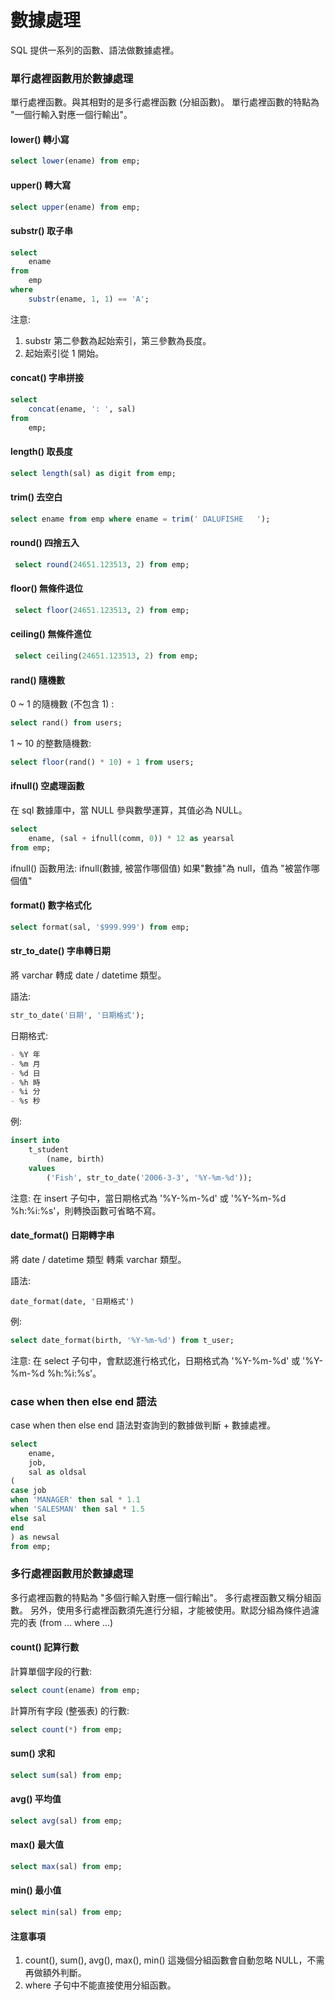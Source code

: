 # 數據處理

SQL 提供一系列的函數、語法做數據處裡。

### 單行處裡函數用於數據處理

單行處裡函數。與其相對的是多行處裡函數 (分組函數)。
單行處裡函數的特點為 "一個行輸入對應一個行輸出"。

#### lower() 轉小寫

```sql
select lower(ename) from emp;
```

#### upper() 轉大寫

```sql
select upper(ename) from emp;
```

#### substr() 取子串

```sql
select
    ename
from
    emp
where
    substr(ename, 1, 1) == 'A';
```

注意:

1. substr 第二參數為起始索引，第三參數為長度。
2. 起始索引從 1 開始。

#### concat() 字串拼接

```sql
select
    concat(ename, ': ', sal)
from
    emp;
```

#### length() 取長度

```sql
select length(sal) as digit from emp;
```

#### trim() 去空白

```sql
select ename from emp where ename = trim(' DALUFISHE   ');
```

#### round() 四捨五入

```sql
 select round(24651.123513, 2) from emp;
```

#### floor() 無條件退位

```sql
 select floor(24651.123513, 2) from emp;
```

#### ceiling() 無條件進位

```sql
 select ceiling(24651.123513, 2) from emp;
```

#### rand() 隨機數

0 ~ 1 的隨機數 (不包含 1) :

```sql
select rand() from users;
```

1 ~ 10 的整數隨機數:

```sql
select floor(rand() * 10) + 1 from users;
```

#### ifnull() 空處理函數

在 sql 數據庫中，當 NULL 參與數學運算，其值必為 NULL。

```sql
select
    ename, (sal + ifnull(comm, 0)) * 12 as yearsal
from emp;
```

ifnull() 函數用法:
ifnull(數據, 被當作哪個值)
如果"數據"為 null，值為 "被當作哪個值"

#### format() 數字格式化

```sql
select format(sal, '$999.999') from emp;
```

#### str_to_date() 字串轉日期

將 varchar 轉成 date / datetime 類型。

語法:

```sql
str_to_date('日期', '日期格式');
```

日期格式:

```md
- %Y 年
- %m 月
- %d 日
- %h 時
- %i 分
- %s 秒
```

例:

```sql
insert into
    t_student
        (name, birth)
    values
        ('Fish', str_to_date('2006-3-3', '%Y-%m-%d'));
```

注意: 在 insert 子句中，當日期格式為 '%Y-%m-%d' 或 '%Y-%m-%d %h:%i:%s'，則轉換函數可省略不寫。

#### date_format() 日期轉字串

將 date / datetime 類型 轉乘 varchar 類型。

語法:

```
date_format(date, '日期格式')
```
例:

```sql
select date_format(birth, '%Y-%m-%d') from t_user;
```

注意: 在 select 子句中，會默認進行格式化，日期格式為 '%Y-%m-%d' 或 '%Y-%m-%d %h:%i:%s'。

### case when then else end 語法

case when then else end 語法對查詢到的數據做判斷 + 數據處裡。

```sql
select
    ename,
    job,
    sal as oldsal
(
case job
when 'MANAGER' then sal * 1.1
when 'SALESMAN' then sal * 1.5
else sal
end
) as newsal
from emp;
```

### 多行處裡函數用於數據處理

多行處裡函數的特點為 "多個行輸入對應一個行輸出"。
多行處裡函數又稱分組函數。
另外，使用多行處裡函數須先進行分組，才能被使用。默認分組為條件過濾完的表 (from ... where ...)

#### count() 記算行數

計算單個字段的行數:

```sql
select count(ename) from emp;
```

計算所有字段 (整張表) 的行數:

```sql
select count(*) from emp;
```

#### sum() 求和

```sql
select sum(sal) from emp;
```

#### avg() 平均值

```sql
select avg(sal) from emp;
```

#### max() 最大值

```sql
select max(sal) from emp;
```

#### min() 最小值

```sql
select min(sal) from emp;
```

#### 注意事項

1. count(), sum(), avg(), max(), min() 這幾個分組函數會自動忽略 NULL，不需再做額外判斷。
2. where 子句中不能直接使用分組函數。